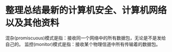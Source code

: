 # 整理总结最新的计算机安全、计算机网络以及其他资料
混杂(promiscuous)模式是指：接收同一个网络中的所有数据包，无论是不是发给自己的。
监控(monitor)模式是指：接收某个物理信道中所有传输着的数据包。
